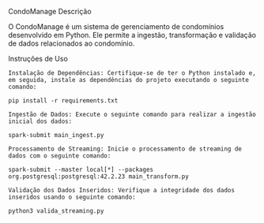 CondoManage
Descrição

O CondoManage é um sistema de gerenciamento de condomínios desenvolvido em Python. Ele permite a ingestão, transformação e validação de dados relacionados ao condomínio.

Instruções de Uso

    Instalação de Dependências: Certifique-se de ter o Python instalado e, em seguida, instale as dependências do projeto executando o seguinte comando:

    pip install -r requirements.txt

    Ingestão de Dados: Execute o seguinte comando para realizar a ingestão inicial dos dados:

    spark-submit main_ingest.py

    Processamento de Streaming: Inicie o processamento de streaming de dados com o seguinte comando:

    spark-submit --master local[*] --packages org.postgresql:postgresql:42.2.23 main_transform.py

    Validação dos Dados Inseridos: Verifique a integridade dos dados inseridos usando o seguinte comando:

    python3 valida_streaming.py

